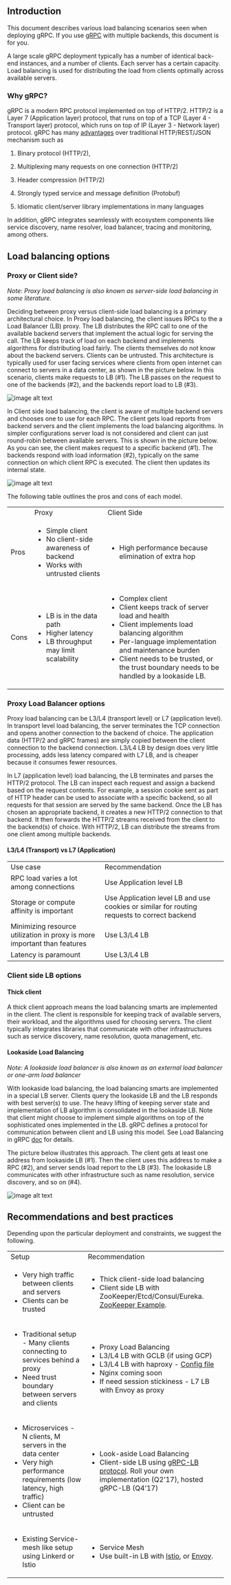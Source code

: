 ## Introduction

This document describes various load balancing scenarios seen when deploying gRPC. If you use [gRPC](http://grpc.io) with multiple backends, this document is for you.

A large scale gRPC deployment typically has a number of identical back-end instances, and a number of clients. Each server has a certain capacity. Load balancing is used for distributing the load from clients optimally across available servers.

### Why gRPC?

gRPC is a modern RPC protocol implemented on top of HTTP/2. HTTP/2 is a Layer 7 (Application layer) protocol, that runs on top of a TCP (Layer 4 - Transport layer) protocol, which runs on top of IP (Layer 3 - Network layer) protocol. gRPC has many [advantages](https://http2.github.io/faq/#why-is-http2-binary) over traditional HTTP/REST/JSON mechanism such as

1. Binary protocol (HTTP/2), 

2. Multiplexing many requests on one connection (HTTP/2)

3. Header compression (HTTP/2)

4. Strongly typed service and message definition (Protobuf)

5. Idiomatic client/server library implementations in many languages

In addition, gRPC integrates seamlessly with ecosystem components like service discovery, name resolver, load balancer, tracing and monitoring, among others. 

## Load balancing options

### Proxy or Client side?

*Note: Proxy load balancing is also known as server-side load balancing in some literature.*

Deciding between proxy versus client-side load balancing is a primary architectural choice. In Proxy load balancing, the client issues RPCs to the a Load Balancer (LB) proxy. The LB distributes the RPC call to one of the available backend servers that implement the actual logic for serving the call. The LB keeps track of load on each backend and implements algorithms for distributing load fairly. The clients themselves do not know about the backend servers. Clients can be untrusted. This architecture is typically used for user facing services where clients from open internet can connect to servers in a data center, as shown in the picture below. In this scenario, clients make requests to LB (#1). The LB passes on the request to one of the backends (#2), and the backends report load to LB (#3).

![image alt text](../img/image_0.png)

In Client side load balancing, the client is aware of multiple backend servers and chooses one to use for each RPC. The client gets load reports from backend servers and the client implements the load balancing algorithms. In simpler configurations server load is not considered and client can just round-robin between available servers. This is shown in the picture below. As you can see, the client makes request to a specific backend (#1). The backends respond with load information (#2), typically on the same connection on which client RPC is executed. The client then updates its internal state.

![image alt text](../img/image_1.png)

The following table outlines the pros and cons of each model.

<table>
  <tr>
    <td></td>
    <td>Proxy</td>
    <td>Client Side</td>
  </tr>
  <tr>
    <td>Pros</td>
    <td>
    
* Simple client
* No client-side awareness of backend
* Works with untrusted clients
</td>
    <td>
    
* High performance because elimination of extra hop
</td>
  </tr>
  <tr>
    <td>Cons</td>
    <td>
    
* LB is in the data path
* Higher latency
* LB throughput may limit scalability
</td>
    <td>
    
* Complex client
* Client keeps track of server load and health
* Client implements load balancing algorithm
* Per-language implementation and maintenance burden
* Client needs to be trusted, or the trust boundary needs to be handled by a lookaside LB.</td>
  </tr>
</table>


### Proxy Load Balancer options

Proxy load balancing can be L3/L4 (transport level) or L7 (application level). In transport level load balancing, the server terminates the TCP connection and opens another connection to the backend of choice. The application data (HTTP/2 and gRPC frames) are simply copied between the client connection to the backend connection. L3/L4 LB by design does very little processing, adds less latency compared with  L7 LB, and is cheaper because it consumes fewer resources.

In L7 (application level) load balancing, the LB terminates and parses the HTTP/2 protocol. The LB can inspect each request and assign a backend based on the request contents. For example, a session cookie sent as part of HTTP header can be used to associate with a specific backend, so all requests for that session are served by the same backend. Once the LB has chosen an appropriate backend, it creates a new HTTP/2 connection to that backend. It then forwards the HTTP/2 streams received from the client to the backend(s) of choice. With HTTP/2, LB can distribute the streams from one client among multiple backends.

#### L3/L4 (Transport) vs L7 (Application)

<table>
  <tr>
    <td>
    Use case
    </td>
    <td>
    Recommendation
    </td>
  </tr>
  <tr>
    <td>RPC load varies a lot among connections</td>
    <td>Use Application level LB</td>
  </tr>
  <tr>
    <td>Storage or compute affinity is important</td>
    <td>Use Application level LB and use cookies or similar for routing requests to correct backend</td>
  </tr>
  <tr>
    <td>Minimizing resource utilization in proxy is more important than features</td>
    <td>Use L3/L4 LB</td>
  </tr>
  <tr>
    <td>Latency is paramount</td>
    <td>Use L3/L4 LB</td>
  </tr>
</table>


### Client side LB options

#### Thick client

A thick client approach means the load balancing smarts are implemented in the client. The client is responsible for keeping track of available servers, their workload, and the algorithms used for choosing servers. The client typically integrates libraries that communicate with other infrastructures such as service discovery, name resolution, quota management, etc.

#### Lookaside Load Balancing

*Note: A lookaside load balancer is also known as an external load balancer or one-arm load balancer*

With lookaside load balancing, the load balancing smarts are implemented in a special LB server. Clients query the lookaside LB and the LB responds with best server(s) to use. The heavy lifting of keeping server state and implementation of LB algorithm is consolidated in the lookaside LB. Note that client might choose to implement simple algorithms on top of the sophisticated ones implemented in the LB. gRPC defines a protocol for communication between client and LB using this model. See Load Balancing in gRPC [doc](https://github.com/grpc/grpc/blob/master/doc/load-balancing.md) for details.

The picture below illustrates this approach. The client gets at least one address from lookaside LB (#1). Then the client uses this address to make a RPC (#2), and server sends load report to the LB (#3). The lookaside LB communicates with other infrastructure such as name resolution, service discovery, and so on (#4).

![image alt text](../img/image_2.png)

## Recommendations and best practices

Depending upon the particular deployment and constraints, we suggest the following.

<table>
  <tr>
    <td>Setup</td>
    <td>Recommendation</td>
  </tr>
  <tr>
    <td>
    
* Very high traffic between clients and servers
* Clients can be trusted
</td>
    <td>
    
* Thick client-side load balancing
* Client side LB with ZooKeeper/Etcd/Consul/Eureka. [ZooKeeper Example](https://github.com/makdharma/grpc-zookeeper-lb).

</td>
  </tr>
  <tr>
    <td>
    
* Traditional setup - Many clients connecting to services behind a proxy
* Need trust boundary between servers and clients
</td>
    <td>
    
* Proxy Load Balancing
* L3/L4 LB with GCLB (if using GCP)
* L3/L4 LB with haproxy - [Config file](https://gist.github.com/thpham/114d20de8472b2cef966)
* Nginx coming soon
* If need session stickiness - L7 LB with Envoy as proxy
</td>
  </tr>
  <tr>
    <td>
    
* Microservices - N clients, M servers in the data center
* Very high performance requirements (low latency, high traffic)
* Client can be untrusted
</td>
    <td>
    
* Look-aside Load Balancing
* Client-side LB using [gRPC-LB protocol](https://github.com/grpc/grpc/blob/master/doc/load-balancing.md). Roll your own implementation (Q2’17), hosted gRPC-LB (Q4’17)
</td>
  </tr>
  <tr>
    <td>
    
* Existing Service-mesh like setup using Linkerd or Istio
</td>
    <td>
    
* Service Mesh
* Use built-in LB with [Istio](https://istio.io/), or [Envoy](https://github.com/lyft/envoy).
</td>
  </tr>
</table>



